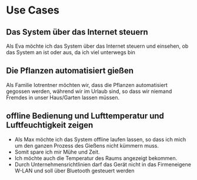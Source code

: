 # Use Cases

## Das System über das Internet steuern
Als Eva möchte ich das System über das Internet steuern und einsehen, ob das System an ist oder aus, da ich viel unterwegs bin

## Die Pflanzen automatisiert gießen
Als Familie Iotrentner möchten wir, dass die Pflanzen automatisiert gegossen werden, während wir im Urlaub sind, so dass wir niemand Fremdes in unser Haus/Garten lassen müssen.

## offline Bedienung und Lufttemperatur und Luftfeuchtigkeit zeigen
- Als Max möchte ich das System offline laufen lassen, so dass ich mich um den ganzen Prozess des Gießens nicht kümmern muss.
- Somit spare ich mir Mühe und Zeit.
- Ich möchte auch die Temperatur des Raums angezeigt bekommen.
- Durch Unternehmensrichtlinien darf das Gerät nicht in das Firmeneigene W-LAN und soll über Bluetooth gesteuert werden


